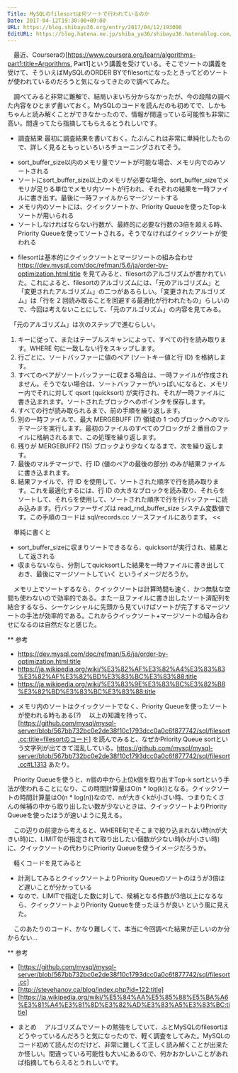 ```yaml
---
Title: MySQLのfilesortは何ソートで行われているのか
Date: 2017-04-12T19:30:00+09:00
URL: https://blog.shibayu36.org/entry/2017/04/12/193000
EditURL: https://blog.hatena.ne.jp/shiba_yu36/shibayu36.hatenablog.com/atom/entry/10328749687236181969
---
```


　最近、Courseraの[https://www.coursera.org/learn/algorithms-part1:title=Argorithms, Part1]という講義を受けている。そこでソートの講義を受けて、そういえばMySQLのORDER BYでfilesortになったときってどのソートが使われているのだろうと気になってきたので調べてみた。

　調べてみると非常に難解で、結局いまいち分からなかったが、今の段階の調べた内容をひとまず書いておく。MySQLのコードを読んだのも初めてで、しかもちゃんと読み解くことができなかったので、情報が間違っている可能性も非常に高い。間違ってたら指摘してもらえるとうれしいです。

* 調査結果
最初に調査結果を書いておく。たぶんこれは非常に単純化したもので、詳しく見るともっといろいろチューニングされてそう。

- sort_buffer_size以内のメモリ量でソートが可能な場合、メモリ内でのみソートされる
- ソートにsort_buffer_size以上のメモリが必要な場合、sort_buffer_sizeでメモリが足りる単位でメモリ内ソートが行われ、それぞれの結果を一時ファイルに書き出す。最後に一時ファイルからマージソートする
- メモリ内のソートには、クイックソートか、Priority Queueを使ったTop-kソートが用いられる
- ソートしなければならない行数が、最終的に必要な行数の3倍を超える時、Priority Queueを使ってソートされる。そうでなければクイックソートが使われる

* filesortは基本的にクイックソートとマージソートの組み合わせ
https://dev.mysql.com/doc/refman/5.6/ja/order-by-optimization.html:title を見てみると、filesortのアルゴリズムが書かれていた。これによると、filesortのアルゴリズムには、「元のアルゴリズム」と「変更されたアルゴリズム」の二つがあるらしい。「変更されたアルゴリズム」は「行を 2 回読み取ることを回避する最適化が行われたもの」らしいので、今回は考えないことにして、「元のアルゴリズム」の内容を見てみる。

　「元のアルゴリズム」は次のステップで進むらしい。

>>
1. キーに従って、またはテーブルスキャンによって、すべての行を読み取ります。WHERE 句に一致しない行をスキップします。
2. 行ごとに、ソートバッファーに値のペア (ソートキー値と行 ID) を格納します。
3. すべてのペアがソートバッファーに収まる場合は、一時ファイルが作成されません。そうでない場合は、ソートバッファーがいっぱいになると、メモリー内でそれに対して qsort (quicksort) が実行され、それが一時ファイルに書き込まれます。ソートされたブロックへのポインタを保存します。
4. すべての行が読み取られるまで、前の手順を繰り返します。
5. 別の一時ファイルで、最大 MERGEBUFF (7) 領域の 1 つのブロックへのマルチマージを実行します。最初のファイルのすべてのブロックが 2 番目のファイルに格納されるまで、この処理を繰り返します。
6. 残りが MERGEBUFF2 (15) ブロックより少なくなるまで、次を繰り返します。
7. 最後のマルチマージで、行 ID (値のペアの最後の部分) のみが結果ファイルに書き込まれます。
8. 結果ファイルで、行 ID を使用して、ソートされた順序で行を読み取ります。これを最適化するには、行 ID の大きなブロックを読み取り、それらをソートして、それらを使用して、ソートされた順序で行を行バッファーに読み込みます。行バッファーサイズは read_rnd_buffer_size システム変数値です。この手順のコードは sql/records.cc ソースファイルにあります。
<<

　単純に書くと
- sort_buffer_sizeに収まりソートできるなら、quicksortが実行され、結果として返される
- 収まらないなら、分割してquicksortした結果を一時ファイルに書き出しておき、最後にマージソートしていく
というイメージだろうか。

　メモリ上でソートするなら、クイックソートは計算時間も速く、かつ無駄な空間も使わないので効率的である。また一旦ファイルに書き出したソート済配列を結合するなら、シーケンシャルに先頭から見ていけばソートが完了するマージソートの手法が効率的である。これからクイックソート+マージソートの組み合わせになるのは自然だなと感じた。

** 参考
- https://dev.mysql.com/doc/refman/5.6/ja/order-by-optimization.html:title
- https://ja.wikipedia.org/wiki/%E3%82%AF%E3%82%A4%E3%83%83%E3%82%AF%E3%82%BD%E3%83%BC%E3%83%88:title
- https://ja.wikipedia.org/wiki/%E3%83%9E%E3%83%BC%E3%82%B8%E3%82%BD%E3%83%BC%E3%83%88:title


* メモリ内のソートはクイックソートでなく、Priority Queueを使ったソートが使われる時もある(?)
　以上の知識を持って、[https://github.com/mysql/mysql-server/blob/567bb732bc0e2de38f10c1793dcc0a0c6f877742/sql/filesort.cc:title=filesortのコード] を読んでみると、なぜかPriority Queue sortという文字列が出てきて混乱している。https://github.com/mysql/mysql-server/blob/567bb732bc0e2de38f10c1793dcc0a0c6f877742/sql/filesort.cc#L1313 あたり。

　Priority Queueを使うと、n個の中から上位k個を取り出すTop-k sortという手法が使われることになり、この時間計算量はO(n * log(k))となる。クイックソートの時間計算量はO(n * log(n))なので、nが大きくkが小さい時、つまりたくさんの候補の中から取り出したい数が少ないときは、クイックソートよりPriority Queueを使ったほうが速いように見える。

　この辺りの前提から考えると、WHERE句でそこまで絞り込まれない時(nが大きい時)に、LIMIT句が指定されて取り出したい個数が少ない時(kが小さい時)に、クイックソートの代わりにPriority Queueを使うイメージだろうか。

　軽くコードを見てみると
- 計測してみるとクイックソートよりPriority Queueのソートのほうが3倍ほど遅いことが分かっている
- なので、LIMITで指定した数に対して、候補となる件数が3倍以上になるなら、クイックソートよりPriority Queueを使ったほうが良い
という風に見えた。

　このあたりのコード、かなり難しくて、本当に今回調べた結果が正しいのか分からない...

** 参考
- [https://github.com/mysql/mysql-server/blob/567bb732bc0e2de38f10c1793dcc0a0c6f877742/sql/filesort.cc]
- [http://stevehanov.ca/blog/index.php?id=122:title]
- [https://ja.wikipedia.org/wiki/%E5%84%AA%E5%85%88%E5%BA%A6%E3%81%A4%E3%81%8D%E3%82%AD%E3%83%A5%E3%83%BC:title]

* まとめ
　アルゴリズムでソートの勉強をしていて、ふとMySQLのfilesortはどうやっているんだろうと気になったので、軽く調査をしてみた。MySQLのコード初めて読んだのだけど、非常に難しくて正しく読み解くことが出来たか怪しい。間違っている可能性も大いにあるので、何かおかしいことがあれば指摘してもらえるとうれしいです。
